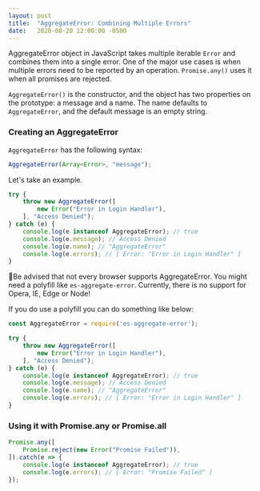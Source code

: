 ```yaml
---
layout: post
title:  "AggregateError: Combining Multiple Errors"
date:   2020-08-20 12:00:00 -0500
---
```


AggregateError object in JavaScript takes multiple iterable `Error` and combines them into a single error. One of the major use cases is when multiple errors need to be reported by an operation. `Promise.any()` uses it when all promises are rejected.

`AggregateError()` is the constructor, and the object has two properties on the prototype: a message and a name. The name defaults to `AggregateError`, and the default message is an empty string.

### Creating an AggregateError

`AggregateError` has the following syntax:

```javascript
AggregateError(Array<Error>, "message");
```

Let's take an example.

```javascript
try {
    throw new AggregateError([
        new Error("Error in Login Handler"),
    ], "Access Denied");
} catch (e) {
    console.log(e instanceof AggregateError); // true
    console.log(e.message); // Access Denied
    console.log(e.name); // "AggregateError"
    console.log(e.errors); // [ Error: "Error in Login Handler" ]
}
```

🚨Be advised that not every browser supports AggregateError. You might need a polyfill like `es-aggregate-error`. Currently, there is no support for Opera, IE, Edge or Node!

If you do use a polyfill you can do something like below:

```javascript
const AggregateError = require('es-aggregate-error');

try {
    throw new AggregateError([
        new Error("Error in Login Handler"),
    ], "Access Denied");
} catch (e) {
    console.log(e instanceof AggregateError); // true
    console.log(e.message); // Access Denied
    console.log(e.name); // "AggregateError"
    console.log(e.errors); // [ Error: "Error in Login Handler" ]
}
```

### Using it with Promise.any or Promise.all

```javascript
Promise.any([
    Promise.reject(new Error("Promise Failed")),
]).catch(e => {
    console.log(e instanceof AggregateError); // true
    console.log(e.errors); // [ Error: "Promise Failed" ]
});
```
